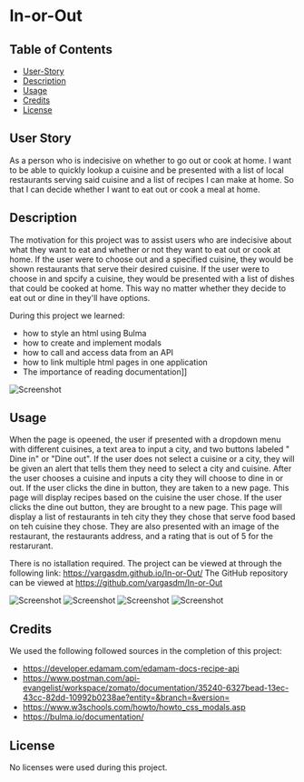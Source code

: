 # In-or-Out

## Table of Contents

- [User-Story](#user-story)
- [Description](#description)
- [Usage](#usage)
- [Credits](#credits)
- [License](#license)

## User Story

As a person who is indecisive on whether to go out or cook at home.
I want to be able to quickly lookup a cuisine and be presented with a list of local restaurants serving said cuisine and a list of recipes I can make at home.
So that I can decide whether I want to eat out or cook a meal at home.

## Description

The motivation for this project was to assist users who are indecisive about what they want to eat and whether or not they want to eat out or cook at home. If the user were to choose out and a specified cuisine, they would be shown restaurants that serve their desired cuisine. If the user were to choose in and spcify a cuisine, they would be presented with a list of dishes that could be cooked at home. This way no matter whether they decide to eat out or dine in they'll have options.

During this project we learned: 
- how to style an html using Bulma
- how to create and implement modals
- how to call and access data from an API
- how to link multiple html pages in one application
- The importance of reading documentation]]

![Screenshot](https://github.com/vargasdm/In-or-Out/blob/main/assets/images/in-or-out.jpg)



## Usage

When the page is opeened, the user if presented with a dropdown menu with different cuisines, a text area to input a city, and two buttons labeled " Dine in" or "Dine out". If the user does not select a cuisine or a city, they will be given an alert that tells them they need to select a city and cuisine. After the user chooses a cuisine and inputs a city they will choose to dine in or out. If the user clicks the dine in button, they are taken to a new page. This page will display recipes based on the cuisine the user chose. If the user clicks the dine out button, they are brought to a new page. This page will display a list of restaurants in teh city they they chose that serve food based on teh cuisine they chose. They are also presented with an image of the restaurant, the restaurants address, and a rating that is out of 5 for the restarurant.

There is no istallation required. The project can be viewed at through the following link: https://vargasdm.github.io/In-or-Out/
The GitHub repository can be viewed at https://github.com/vargasdm/In-or-Out

![Screenshot](https://github.com/vargasdm/In-or-Out/blob/main/assets/images/in-or-out-sorry.jpg)
![Screenshot](https://github.com/vargasdm/In-or-Out/blob/main/assets/images/in-or-out-local-storage.jpg)
![Screenshot](https://github.com/vargasdm/In-or-Out/blob/main/assets/images/in-or-out-recipe.jpg)
![Screenshot](https://github.com/vargasdm/In-or-Out/blob/main/assets/images/in-or-out-restaurants.jpg)

## Credits

We used the following followed sources in the completion of this project:

- https://developer.edamam.com/edamam-docs-recipe-api
- https://www.postman.com/api-evangelist/workspace/zomato/documentation/35240-6327bead-13ec-43cc-82dd-10992b0238ae?entity=&branch=&version=
- https://www.w3schools.com/howto/howto_css_modals.asp
- https://bulma.io/documentation/

## License

No licenses were used during this project.



